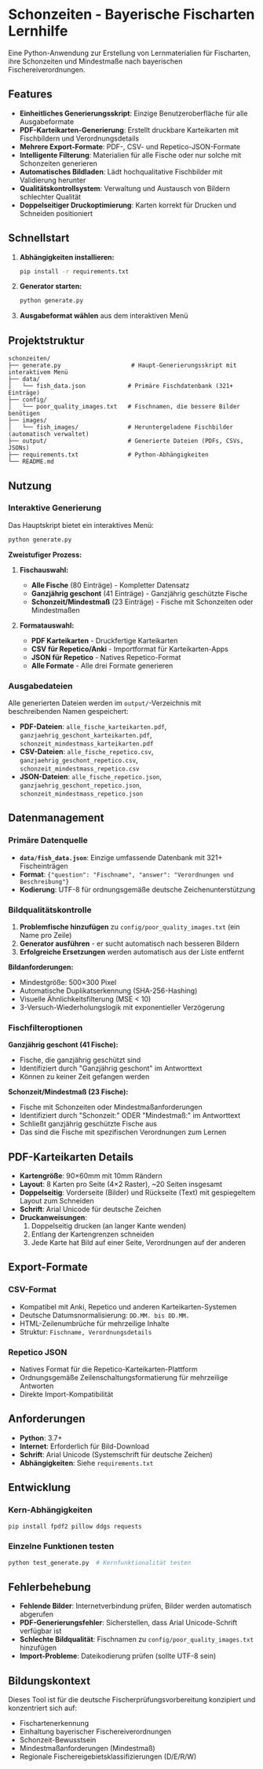 # Schonzeiten - Bayerische Fischarten Lernhilfe

Eine Python-Anwendung zur Erstellung von Lernmaterialien für Fischarten, ihre Schonzeiten und Mindestmaße nach bayerischen Fischereiverordnungen.

## Features

- **Einheitliches Generierungsskript**: Einzige Benutzeroberfläche für alle Ausgabeformate
- **PDF-Karteikarten-Generierung**: Erstellt druckbare Karteikarten mit Fischbildern und Verordnungsdetails
- **Mehrere Export-Formate**: PDF-, CSV- und Repetico-JSON-Formate
- **Intelligente Filterung**: Materialien für alle Fische oder nur solche mit Schonzeiten generieren
- **Automatisches Bildladen**: Lädt hochqualitative Fischbilder mit Validierung herunter
- **Qualitätskontrollsystem**: Verwaltung und Austausch von Bildern schlechter Qualität
- **Doppelseitiger Druckoptimierung**: Karten korrekt für Drucken und Schneiden positioniert

## Schnellstart

1. **Abhängigkeiten installieren:**
   ```bash
   pip install -r requirements.txt
   ```

2. **Generator starten:**
   ```bash
   python generate.py
   ```

3. **Ausgabeformat wählen** aus dem interaktiven Menü

## Projektstruktur

```
schonzeiten/
├── generate.py                    # Haupt-Generierungsskript mit interaktivem Menü
├── data/
│   └── fish_data.json            # Primäre Fischdatenbank (321+ Einträge)
├── config/
│   └── poor_quality_images.txt   # Fischnamen, die bessere Bilder benötigen
├── images/
│   └── fish_images/              # Heruntergeladene Fischbilder (automatisch verwaltet)
├── output/                       # Generierte Dateien (PDFs, CSVs, JSONs)
├── requirements.txt              # Python-Abhängigkeiten
└── README.md
```

## Nutzung

### Interaktive Generierung

Das Hauptskript bietet ein interaktives Menü:

```bash
python generate.py
```

**Zweistufiger Prozess:**

1. **Fischauswahl:**
   - **Alle Fische** (80 Einträge) - Kompletter Datensatz
   - **Ganzjährig geschont** (41 Einträge) - Ganzjährig geschützte Fische
   - **Schonzeit/Mindestmaß** (23 Einträge) - Fische mit Schonzeiten oder Mindestmaßen

2. **Formatauswahl:**
   - **PDF Karteikarten** - Druckfertige Karteikarten
   - **CSV für Repetico/Anki** - Importformat für Karteikarten-Apps
   - **JSON für Repetico** - Natives Repetico-Format
   - **Alle Formate** - Alle drei Formate generieren

### Ausgabedateien

Alle generierten Dateien werden im `output/`-Verzeichnis mit beschreibenden Namen gespeichert:

- **PDF-Dateien**: `alle_fische_karteikarten.pdf`, `ganzjaehrig_geschont_karteikarten.pdf`, `schonzeit_mindestmass_karteikarten.pdf`
- **CSV-Dateien**: `alle_fische_repetico.csv`, `ganzjaehrig_geschont_repetico.csv`, `schonzeit_mindestmass_repetico.csv`
- **JSON-Dateien**: `alle_fische_repetico.json`, `ganzjaehrig_geschont_repetico.json`, `schonzeit_mindestmass_repetico.json`

## Datenmanagement

### Primäre Datenquelle

- **`data/fish_data.json`**: Einzige umfassende Datenbank mit 321+ Fischeinträgen
- **Format**: `{"question": "Fischname", "answer": "Verordnungen und Beschreibung"}`
- **Kodierung**: UTF-8 für ordnungsgemäße deutsche Zeichenunterstützung

### Bildqualitätskontrolle

1. **Problemfische hinzufügen** zu `config/poor_quality_images.txt` (ein Name pro Zeile)
2. **Generator ausführen** - er sucht automatisch nach besseren Bildern
3. **Erfolgreiche Ersetzungen** werden automatisch aus der Liste entfernt

**Bildanforderungen:**
- Mindestgröße: 500×300 Pixel
- Automatische Duplikatserkennung (SHA-256-Hashing)
- Visuelle Ähnlichkeitsfilterung (MSE < 10)
- 3-Versuch-Wiederholungslogik mit exponentieller Verzögerung

### Fischfilteroptionen

**Ganzjährig geschont (41 Fische):**
- Fische, die ganzjährig geschützt sind
- Identifiziert durch "Ganzjährig geschont" im Antworttext
- Können zu keiner Zeit gefangen werden

**Schonzeit/Mindestmaß (23 Fische):**  
- Fische mit Schonzeiten oder Mindestmaßanforderungen
- Identifiziert durch "Schonzeit:" ODER "Mindestmaß:" im Antworttext
- Schließt ganzjährig geschützte Fische aus
- Das sind die Fische mit spezifischen Verordnungen zum Lernen

## PDF-Karteikarten Details

- **Kartengröße**: 90×60mm mit 10mm Rändern
- **Layout**: 8 Karten pro Seite (4×2 Raster), ~20 Seiten insgesamt
- **Doppelseitig**: Vorderseite (Bilder) und Rückseite (Text) mit gespiegeltem Layout zum Schneiden
- **Schrift**: Arial Unicode für deutsche Zeichen
- **Druckanweisungen**: 
  1. Doppelseitig drucken (an langer Kante wenden)
  2. Entlang der Kartengrenzen schneiden
  3. Jede Karte hat Bild auf einer Seite, Verordnungen auf der anderen

## Export-Formate

### CSV-Format
- Kompatibel mit Anki, Repetico und anderen Karteikarten-Systemen
- Deutsche Datumsnormalisierung: `DD.MM. bis DD.MM.`
- HTML-Zeilenumbrüche für mehrzeilige Inhalte
- Struktur: `Fischname, Verordnungsdetails`

### Repetico JSON
- Natives Format für die Repetico-Karteikarten-Plattform
- Ordnungsgemäße Zeilenschaltungsformatierung für mehrzeilige Antworten
- Direkte Import-Kompatibilität

## Anforderungen

- **Python**: 3.7+
- **Internet**: Erforderlich für Bild-Download
- **Schrift**: Arial Unicode (Systemschrift für deutsche Zeichen)
- **Abhängigkeiten**: Siehe `requirements.txt`

## Entwicklung

### Kern-Abhängigkeiten
```bash
pip install fpdf2 pillow ddgs requests
```

### Einzelne Funktionen testen
```bash
python test_generate.py  # Kernfunktionalität testen
```

## Fehlerbehebung

- **Fehlende Bilder**: Internetverbindung prüfen, Bilder werden automatisch abgerufen
- **PDF-Generierungsfehler**: Sicherstellen, dass Arial Unicode-Schrift verfügbar ist
- **Schlechte Bildqualität**: Fischnamen zu `config/poor_quality_images.txt` hinzufügen
- **Import-Probleme**: Dateikodierung prüfen (sollte UTF-8 sein)

## Bildungskontext

Dieses Tool ist für die deutsche Fischerprüfungsvorbereitung konzipiert und konzentriert sich auf:
- Fischartenerkennung
- Einhaltung bayerischer Fischereiverordnungen
- Schonzeit-Bewusstsein
- Mindestmaßanforderungen (Mindestmaß)
- Regionale Fischereigebietsklassifizierungen (D/E/R/W)